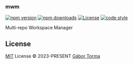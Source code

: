 ### mwm

[![npm version][npm-version-src]][npm-version-href]
[![npm downloads][npm-downloads-src]][npm-downloads-href]
[![License][license-src]][license-href]
[![code style][code-style-src]][code-style-href]

Multi-repo Workspace Manager

## License

[MIT](./LICENSE) License © 2023-PRESENT [Gábor Torma](https://github.com/gabortorma)

<!-- Badges -->

[npm-version-src]: https://img.shields.io/npm/v/@gabortorma/mwm?style=flat&colorA=080f12&colorB=1fa669
[npm-version-href]: https://npmjs.com/package/@gabortorma/mwm
[npm-downloads-src]: https://img.shields.io/npm/dm/@gabortorma/mwm?style=flat&colorA=080f12&colorB=1fa669
[npm-downloads-href]: https://npmjs.com/package/@gabortorma/mwm
[license-src]: https://img.shields.io/github/license/gabortorma/mwm.svg?style=flat&colorA=080f12&colorB=1fa669
[license-href]: https://github.com/gabortorma/mwm/blob/main/LICENSE
[code-style-src]: https://antfu.me/badge-code-style.svg
[code-style-href]: https://github.com/antfu/eslint-config
